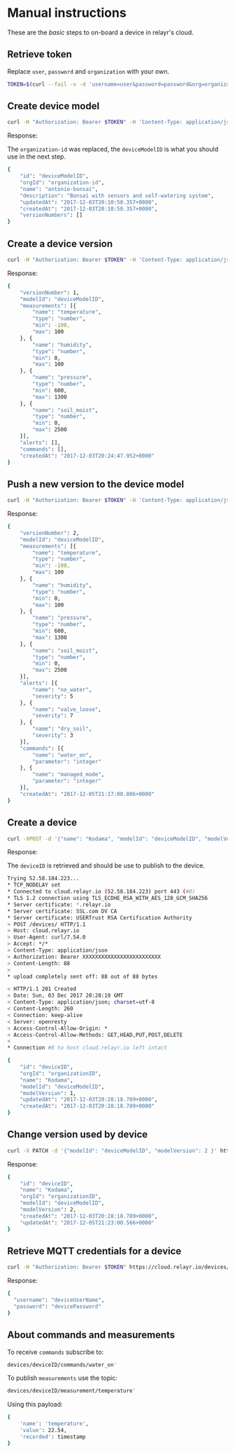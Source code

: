 # Manual instructions

These are the _basic_ steps to on-board a device in relayr's cloud.

## Retrieve token

Replace `user`, `password` and `organization` with your own.

````bash
TOKEN=$(curl --fail -v -d 'username=user&password=password&org=organization' 'https://login.relayr.io/oauth/token?client_id=api-client' 2>&1 | grep accessToken | jq --raw-output '.accessToken')
````

## Create device model

````bash
curl -H "Authorization: Bearer $TOKEN" -H 'Content-Type: application/json' -d '{"name": "antonio-bonsai", "description": "Bonsai with sensors and self-watering system"}' -X POST "https://cloud.relayr.io/device-models/"
````

Response:

The `organization-id` was replaced, the `deviceModelID` is what you should use in the next step.

````bash
{
	"id": "deviceModelID",
	"orgId": "organization-id",
	"name": "antonio-bonsai",
	"description": "Bonsai with sensors and self-watering system",
	"updatedAt": "2017-12-03T20:10:50.357+0000",
	"createdAt": "2017-12-03T20:10:50.357+0000",
	"versionNumbers": []
}
````

## Create a device version

````bash
curl -H "Authorization: Bearer $TOKEN" -H 'Content-Type: application/json' -d '{"measurements": [{"name": "temperature", "type": "number", "min": -100, "max": 100},{"name": "humidity", "type": "number", "min": 0, "max": 100},{"name": "pressure", "type": "number", "min": 600, "max": 1300},{"name": "soil_moist", "type": "number", "min": 0, "max": 2500}]}' -X POST "https://cloud.relayr.io/device-models/deviceModelID/versions"
````

Response:
````bash
{
	"versionNumber": 1,
	"modelId": "deviceModelID",
	"measurements": [{
		"name": "temperature",
		"type": "number",
		"min": -100,
		"max": 100
	}, {
		"name": "humidity",
		"type": "number",
		"min": 0,
		"max": 100
	}, {
		"name": "pressure",
		"type": "number",
		"min": 600,
		"max": 1300
	}, {
		"name": "soil_moist",
		"type": "number",
		"min": 0,
		"max": 2500
	}],
	"alerts": [],
	"commands": [],
	"createdAt": "2017-12-03T20:24:47.952+0000"
}
````

## Push a new version to the device model

````bash
curl -H "Authorization: Bearer $TOKEN" -H 'Content-Type: application/json' -d '{"measurements": [{"name": "temperature", "type": "number", "min": -100, "max": 100},{"name": "humidity", "type": "number", "min": 0, "max": 100},{"name": "pressure", "type": "number", "min": 600, "max": 1300},{"name": "soil_moist", "type": "number", "min": 0, "max": 2500}], "commands":[{"name":"water_on", "parameter":"integer"}, {"name":"managed_mode", "parameter":"integer"}], "alerts":[{"name":"no_water", "severity":5}, {"name":"valve_loose", "severity":7}, {"name":"dry_soil", "severity":3}]}' -X POST "https://cloud.relayr.io/device-models/deviceModelID/versions"
````

Response:
````bash
{
	"versionNumber": 2,
	"modelId": "deviceModelID",
	"measurements": [{
		"name": "temperature",
		"type": "number",
		"min": -100,
		"max": 100
	}, {
		"name": "humidity",
		"type": "number",
		"min": 0,
		"max": 100
	}, {
		"name": "pressure",
		"type": "number",
		"min": 600,
		"max": 1300
	}, {
		"name": "soil_moist",
		"type": "number",
		"min": 0,
		"max": 2500
	}],
	"alerts": [{
		"name": "no_water",
		"severity": 5
	}, {
		"name": "valve_loose",
		"severity": 7
	}, {
		"name": "dry_soil",
		"severity": 3
	}],
	"commands": [{
		"name": "water_on",
		"parameter": "integer"
	}, {
		"name": "managed_mode",
		"parameter": "integer"
	}],
	"createdAt": "2017-12-05T21:17:00.806+0000"
}
````

## Create a device

````bash
curl -XPOST -d '{"name": "Kodama", "modelId": "deviceModelID", "modelVersion": 1}' -H 'Content-Type: application/json' -v -H "Authorization: Bearer $TOKEN" https://cloud.relayr.io/devices/
````

Response:

The `deviceID` is retrieved and should be use to publish to the device.

````bash
Trying 52.58.184.223...
* TCP_NODELAY set
* Connected to cloud.relayr.io (52.58.184.223) port 443 (#0)
* TLS 1.2 connection using TLS_ECDHE_RSA_WITH_AES_128_GCM_SHA256
* Server certificate: *.relayr.io
* Server certificate: SSL.com DV CA
* Server certificate: USERTrust RSA Certification Authority
> POST /devices/ HTTP/1.1
> Host: cloud.relayr.io
> User-Agent: curl/7.54.0
> Accept: */*
> Content-Type: application/json
> Authorization: Bearer XXXXXXXXXXXXXXXXXXXXXXXXX
> Content-Length: 88
> 
* upload completely sent off: 88 out of 88 bytes

< HTTP/1.1 201 Created
< Date: Sun, 03 Dec 2017 20:28:19 GMT
< Content-Type: application/json; charset=utf-8
< Content-Length: 260
< Connection: keep-alive
< Server: openresty
< Access-Control-Allow-Origin: *
< Access-Control-Allow-Methods: GET,HEAD,PUT,POST,DELETE
< 
* Connection #0 to host cloud.relayr.io left intact

{
	"id": "deviceID",
	"orgId": "organizationID",
	"name": "Kodama",
	"modelId": "deviceModelID",
	"modelVersion": 1,
	"updatedAt": "2017-12-03T20:28:18.789+0000",
	"createdAt": "2017-12-03T20:28:18.789+0000"
}
````

## Change version used by device

````bash
curl -X PATCH -d '{"modelId": "deviceModelID", "modelVersion": 2 }' https://cloud.relayr.io/devices/deviceID -H 'Content-Type: application/json' -H "Authorization: Bearer $TOKEN"
````

Response:
````bash
{
	"id": "deviceID",
	"name": "Kodama",
	"orgId": "organizationID",
	"modelId": "deviceModelID",
	"modelVersion": 2,
	"createdAt": "2017-12-03T20:28:18.789+0000",
	"updatedAt": "2017-12-05T21:23:00.566+0000"
}
````

## Retrieve MQTT credentials for a device

````bash
curl -H "Authorization: Bearer $TOKEN" https://cloud.relayr.io/devices/deviceID/mqtt-credentials | jq
````

Response:

````bash
{
  "username": "deviceUserName",
  "password": "devicePassword"
}

````

## About commands and measurements

To receive `commands` subscribe to:
````bash
devices/deviceID/commands/water_on'
````

To publish `measurements` use the topic:
````bash
devices/deviceID/measurement/temperature'
````

Using this payload:
````bash
{
    'name': 'temperature',
    'value': 22.54,
    'recorded': timestamp
}
````